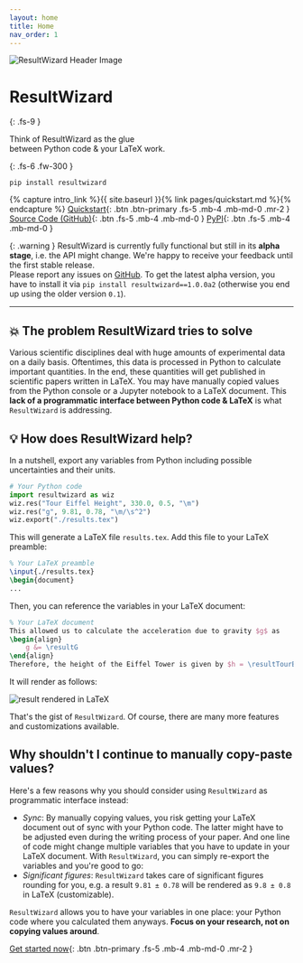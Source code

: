 ```yaml
---
layout: home
title: Home
nav_order: 1
---
```

<div>
    <img src="https://github.com/resultwizard/ResultWizard/assets/37160523/cf0ccf2c-f110-42a4-a6f6-5d29c51466b8"
        alt="ResultWizard Header Image">
</div>

# ResultWizard
{: .fs-9 }

Think of ResultWizard as the glue<br>
between Python code & your LaTeX work.
<!-- Intelligent interface between Python-computed values<br>and your LaTeX work. -->
{: .fs-6 .fw-300 }

```
pip install resultwizard
```

{% capture intro_link %}{{ site.baseurl }}{% link pages/quickstart.md %}{% endcapture %}
[Quickstart]({{intro_link}}){: .btn .btn-primary .fs-5 .mb-4 .mb-md-0 .mr-2 }
[Source Code (GitHub)](https://github.com/resultwizard/ResultWizard){: .btn .fs-5 .mb-4 .mb-md-0 }
[PyPI](https://pypi.org/project/resultwizard/){: .btn .fs-5 .mb-4 .mb-md-0 }


{: .warning }
ResultWizard is currently fully functional but still in its **alpha stage**, i.e. the API might change. We're happy to receive your feedback until the first stable release.
<br>Please report any issues on [GitHub](https://github.com/resultwizard/ResultWizard/issues). To get the latest alpha version, you have to install it via `pip install resultwizard==1.0.0a2` (otherwise you end up using the older version `0.1`).

---


## 💥 The problem ResultWizard tries to solve

Various scientific disciplines deal with huge amounts of experimental data on a daily basis. Oftentimes, this data is processed in Python to calculate important quantities. In the end, these quantities will get published in scientific papers written in LaTeX. You may have manually copied values from the Python console or a Jupyter notebook to a LaTeX document. This **lack of a programmatic interface between Python code & LaTeX** is what `ResultWizard` is addressing.

## 💡 How does ResultWizard help?

In a nutshell, export any variables from Python including possible uncertainties and their units.

```py
# Your Python code
import resultwizard as wiz
wiz.res("Tour Eiffel Height", 330.0, 0.5, "\m")
wiz.res("g", 9.81, 0.78, "\m/\s^2")
wiz.export("./results.tex")
```

This will generate a LaTeX file `results.tex`. Add this file to your LaTeX preamble:

```latex
% Your LaTeX preamble
\input{./results.tex}
\begin{document}
...
```

Then, you can reference the variables in your LaTeX document:

```latex
% Your LaTeX document
This allowed us to calculate the acceleration due to gravity $g$ as
\begin{align}
    g &= \resultG
\end{align}
Therefore, the height of the Eiffel Tower is given by $h = \resultTourEiffelHeight$.
```

It will render as follows:

![result rendered in LaTeX](https://github.com/resultwizard/ResultWizard/assets/37160523/88f91e0d-62f9-4648-9afd-cf856a290d52)


That's the gist of `ResultWizard`. Of course, there are many more features and customizations available.


## Why shouldn't I continue to manually copy-paste values?

Here's a few reasons why you should consider using `ResultWizard` as programmatic interface instead:

- _Sync_: By manually copying values, you risk getting your LaTeX document out of sync with your Python code. The latter might have to be adjusted even during the writing process of your paper. And one line of code might change multiple variables that you have to update in your LaTeX document. With `ResultWizard`, you can simply re-export the variables and you're good to go:
- _Significant figures_: `ResultWizard` takes care of significant figures rounding for you, e.g. a result `9.81 ± 0.78` will be rendered as `9.8 ± 0.8` in LaTeX (customizable).

`ResultWizard` allows you to have your variables in one place: your Python code where you calculated them anyways. **Focus on your research, not on copying values around**. 

[Get started now]({{intro_link}}){: .btn .btn-primary .fs-5 .mb-4 .mb-md-0 .mr-2 }
